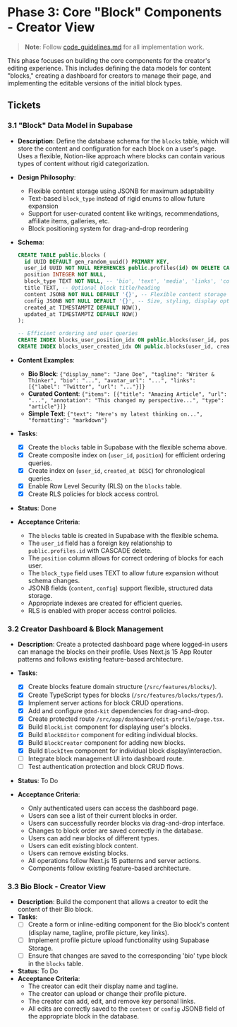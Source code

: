 # Phase 3: Core "Block" Components - Creator View

> **Note**: Follow [code_guidelines.md](./code_guidelines.md) for all implementation work.

This phase focuses on building the core components for the creator's editing experience. This includes defining the data models for content "blocks," creating a dashboard for creators to manage their page, and implementing the editable versions of the initial block types.

## Tickets

### 3.1 "Block" Data Model in Supabase

- **Description**: Define the database schema for the `blocks` table, which will store the content and configuration for each block on a user's page. Uses a flexible, Notion-like approach where blocks can contain various types of content without rigid categorization.

- **Design Philosophy**:

  - Flexible content storage using JSONB for maximum adaptability
  - Text-based `block_type` instead of rigid enums to allow future expansion
  - Support for user-curated content like writings, recommendations, affiliate items, galleries, etc.
  - Block positioning system for drag-and-drop reordering

- **Schema**:

  ```sql
  CREATE TABLE public.blocks (
    id UUID DEFAULT gen_random_uuid() PRIMARY KEY,
    user_id UUID NOT NULL REFERENCES public.profiles(id) ON DELETE CASCADE,
    position INTEGER NOT NULL,
    block_type TEXT NOT NULL, -- 'bio', 'text', 'media', 'links', 'content_list', etc.
    title TEXT, -- Optional block title/heading
    content JSONB NOT NULL DEFAULT '{}', -- Flexible content storage
    config JSONB NOT NULL DEFAULT '{}', -- Size, styling, display options
    created_at TIMESTAMPTZ DEFAULT NOW(),
    updated_at TIMESTAMPTZ DEFAULT NOW()
  );

  -- Efficient ordering and user queries
  CREATE INDEX blocks_user_position_idx ON public.blocks(user_id, position);
  CREATE INDEX blocks_user_created_idx ON public.blocks(user_id, created_at DESC);
  ```

- **Content Examples**:

  - **Bio Block**: `{"display_name": "Jane Doe", "tagline": "Writer & Thinker", "bio": "...", "avatar_url": "...", "links": [{"label": "Twitter", "url": "..."}]}`
  - **Curated Content**: `{"items": [{"title": "Amazing Article", "url": "...", "annotation": "This changed my perspective...", "type": "article"}]}`
  - **Simple Text**: `{"text": "Here's my latest thinking on...", "formatting": "markdown"}`

- **Tasks**:

  - [x] Create the `blocks` table in Supabase with the flexible schema above.
  - [x] Create composite index on (`user_id`, `position`) for efficient ordering queries.
  - [x] Create index on (`user_id`, `created_at DESC`) for chronological queries.
  - [x] Enable Row Level Security (RLS) on the `blocks` table.
  - [x] Create RLS policies for block access control.

- **Status**: Done

- **Acceptance Criteria**:
  - The `blocks` table is created in Supabase with the flexible schema.
  - The `user_id` field has a foreign key relationship to `public.profiles.id` with CASCADE delete.
  - The `position` column allows for correct ordering of blocks for each user.
  - The `block_type` field uses TEXT to allow future expansion without schema changes.
  - JSONB fields (`content`, `config`) support flexible, structured data storage.
  - Appropriate indexes are created for efficient queries.
  - RLS is enabled with proper access control policies.

### 3.2 Creator Dashboard & Block Management

- **Description**: Create a protected dashboard page where logged-in users can manage the blocks on their profile. Uses Next.js 15 App Router patterns and follows existing feature-based architecture.

- **Tasks**:

  - [x] Create blocks feature domain structure (`/src/features/blocks/`).
  - [x] Create TypeScript types for blocks (`/src/features/blocks/types/`).
  - [x] Implement server actions for block CRUD operations.
  - [x] Add and configure `@dnd-kit` dependencies for drag-and-drop.
  - [x] Create protected route `/src/app/dashboard/edit-profile/page.tsx`.
  - [x] Build `BlockList` component for displaying user's blocks.
  - [x] Build `BlockEditor` component for editing individual blocks.
  - [x] Build `BlockCreator` component for adding new blocks.
  - [x] Build `BlockItem` component for individual block display/interaction.
  - [ ] Integrate block management UI into dashboard route.
  - [ ] Test authentication protection and block CRUD flows.

- **Status**: To Do

- **Acceptance Criteria**:
  - Only authenticated users can access the dashboard page.
  - Users can see a list of their current blocks in order.
  - Users can successfully reorder blocks via drag-and-drop interface.
  - Changes to block order are saved correctly in the database.
  - Users can add new blocks of different types.
  - Users can edit existing block content.
  - Users can remove existing blocks.
  - All operations follow Next.js 15 patterns and server actions.
  - Components follow existing feature-based architecture.

### 3.3 Bio Block - Creator View

- **Description**: Build the component that allows a creator to edit the content of their Bio block.
- **Tasks**:
  - [ ] Create a form or inline-editing component for the Bio block's content (display name, tagline, profile picture, key links).
  - [ ] Implement profile picture upload functionality using Supabase Storage.
  - [ ] Ensure that changes are saved to the corresponding 'bio' type block in the `blocks` table.
- **Status**: To Do
- **Acceptance Criteria**:
  - The creator can edit their display name and tagline.
  - The creator can upload or change their profile picture.
  - The creator can add, edit, and remove key personal links.
  - All edits are correctly saved to the `content` or `config` JSONB field of the appropriate block in the database.
